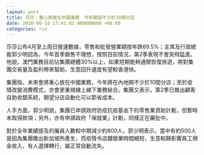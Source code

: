 ```yaml
---
layout: post
title: 莎莎：重心將放在中國業務　今年開設不少於10間分店
date: 2020-06-18 17:41:02.000000000 +08:00
categories: rss
---
```


莎莎公布4月至上周日營運數據，零售和批發營業額按年跌69.5%；主席及行政總裁郭少明認為，今年首季銷售不理想，按照目前情況，第2季表現不會突飛猛進。他說，澳門業務目前佔集團總體30%以上，如果短期能夠通關恢復旅遊，將對集團交易量及盈利帶來幫助，生意回升速度有望較香港快。

集團指，未來會將重心放在中國業務，今年將在內地開不少於10間分店；至於疫情改變消費模式，亦會更重視線上線下業務結合。集團又表示，第2季已推出顧客自助收銀系統，期望分店自動化可以節省成本。

人手方面，郭少明說，集團已申請政府防疫抗疫基金下的零售業資助計劃，但暫時未取得款項；另外，亦有申請政府「保就業」計劃，同樣正在審批中。

對於全年業績提及的僱員人數較中期減少約800人，郭少明表示，當中有約500人是因為集團撒出新加坡所產生，而疫情令店舖營業時間縮短，生意較靜影響員工佣金收入，有人選擇轉行，屬正常自動流失。
